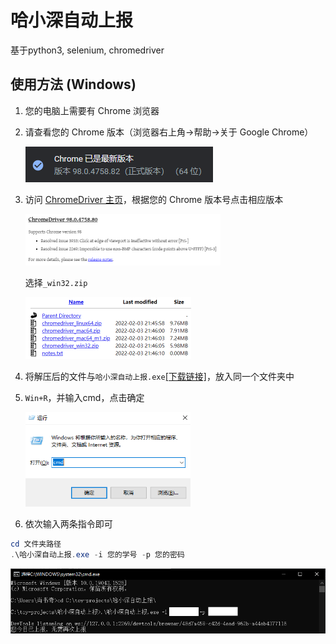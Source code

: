 # 哈小深自动上报

基于python3, selenium, chromedriver

## 使用方法 (Windows)

1. 您的电脑上需要有 Chrome 浏览器

2. 请查看您的 Chrome 版本（浏览器右上角->帮助->关于 Google Chrome）

   <img src="imgs/Chrome版本.png"  />

3. 访问 [ChromeDriver 主页](https://chromedriver.chromium.org/downloads)，根据您的 Chrome 版本号点击相应版本

   <img src="imgs/ChromeDriver版本.png" style="zoom:50%;" />

   选择`_win32.zip`

   <img src="imgs/ChromeDriver_win32版本.png" style="zoom:50%;" />

4. 将解压后的文件与`哈小深自动上报.exe`[[下载链接]]()，放入同一个文件夹中

5. `Win+R`，并输入cmd，点击确定

   <img src="imgs/cmd.png" style="zoom: 67%;" />

6.  依次输入两条指令即可

```powershell
cd 文件夹路径
.\哈小深自动上报.exe -i 您的学号 -p 您的密码
```

![](imgs/示例.png)

